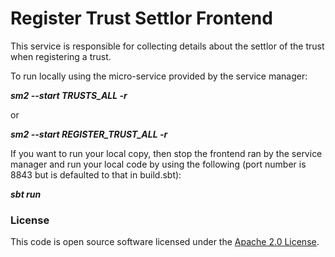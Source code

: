 
# Register Trust Settlor Frontend

This service is responsible for collecting details about the settlor of the trust when registering a trust.

To run locally using the micro-service provided by the service manager:

***sm2 --start TRUSTS_ALL -r***

or

***sm2 --start REGISTER_TRUST_ALL -r***

If you want to run your local copy, then stop the frontend ran by the service manager and run your local code by using the following (port number is 8843 but is defaulted to that in build.sbt):

***sbt run***

### License

This code is open source software licensed under the [Apache 2.0 License]("http://www.apache.org/licenses/LICENSE-2.0.html").
